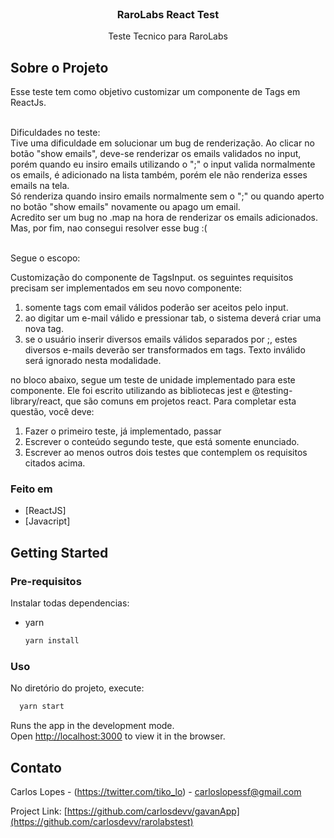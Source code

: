 <br />
<p align="center">
  <h3 align="center">RaroLabs React Test</h3>

  <p align="center">
    Teste Tecnico para RaroLabs
  </p>
</p>

## Sobre o Projeto

Esse teste tem como objetivo customizar um componente de Tags em ReactJs.
<br/><br/>

Dificuldades no teste:<br/>
Tive uma dificuldade em solucionar um bug de renderização. Ao clicar no botão "show emails", deve-se renderizar os emails validados no input, porém
quando eu insiro emails utilizando o ";" o input valida normalmente os emails, é adicionado na lista também, porém ele não renderiza esses emails na tela.<br/>
Só renderiza quando insiro emails normalmente sem o ";" ou quando aperto no botão "show emails" novamente ou apago um email.<br/>
Acredito ser um bug no .map na hora de renderizar os emails adicionados. Mas, por fim, nao consegui resolver esse bug :(
<br/><br/>

Segue o escopo:

Customização do componente de TagsInput.
os seguintes requisitos precisam ser implementados em seu novo componente:

1. somente tags com email válidos poderão ser aceitos pelo input.
2. ao digitar um e-mail válido e pressionar tab, o sistema deverá criar uma nova tag.
3. se o usuário inserir diversos emails válidos separados por ;, estes diversos e-mails deverão ser transformados em tags. Texto inválido será ignorado nesta modalidade.

no bloco abaixo, segue um teste de unidade implementado para este componente. Ele foi escrito utilizando as bibliotecas jest e @testing-library/react, que são comuns em projetos react. Para completar esta questão, você deve:

1. Fazer o primeiro teste, já implementado, passar
2. Escrever o conteúdo segundo teste, que está somente enunciado.
3. Escrever ao menos outros dois testes que contemplem os requisitos citados acima.


### Feito em

* [ReactJS]
* [Javacript]


## Getting Started

### Pre-requisitos

Instalar todas dependencias:
* yarn
  ```sh
  yarn install
  ```
  

### Uso

No diretório do projeto, execute:

```sh
  yarn start
  ```

Runs the app in the development mode.\
Open [http://localhost:3000](http://localhost:3000) to view it in the browser.

## Contato

Carlos Lopes - (https://twitter.com/tiko_lo) - carloslopessf@gmail.com

Project Link: [https://github.com/carlosdevv/gavanApp](https://github.com/carlosdevv/rarolabstest)

